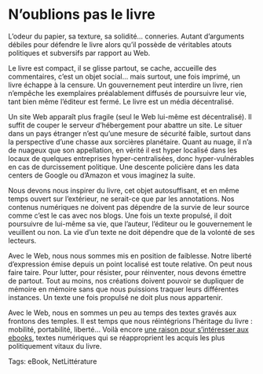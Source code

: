 # N’oublions pas le livre

L’odeur du papier, sa texture, sa solidité… conneries. Autant d’arguments débiles pour défendre le livre alors qu’il possède de véritables atouts politiques et subversifs par rapport au Web.

Le livre est compact, il se glisse partout, se cache, accueille des commentaires, c’est un objet social… mais surtout, une fois imprimé, un livre échappe à la censure. Un gouvernement peut interdire un livre, rien n’empêche les exemplaires préalablement diffusés de poursuivre leur vie, tant bien même l’éditeur est fermé. Le livre est un média décentralisé.

Un site Web apparaît plus fragile (seul le Web lui-même est décentralisé). Il suffit de couper le serveur d’hébergement pour abattre un site. Le situer dans un pays étranger n’est qu’une mesure de sécurité faible, surtout dans la perspective d’une chasse aux sorcières planétaire. Quant au nuage, il n’a de nuageux que son appellation, en vérité il est hyper localisé dans les locaux de quelques entreprises hyper-centralisées, donc hyper-vulnérables en cas de durcissement politique. Une descente policière dans les data centers de Google ou d’Amazon et vous imaginez la suite.

Nous devons nous inspirer du livre, cet objet autosuffisant, et en même temps ouvert sur l’extérieur, ne serait-ce que par les annotations. Nos contenus numériques ne doivent pas dépendre de la survie de leur source comme c’est le cas avec nos blogs. Une fois un texte propulsé, il doit poursuivre de lui-même sa vie, que l’auteur, l’éditeur ou le gouvernement le veuillent ou non. La vie d’un texte ne doit dépendre que de la volonté de ses lecteurs.

Avec le Web, nous nous sommes mis en position de faiblesse. Notre liberté d’expression émise depuis un point localisé est toute relative. On peut nous faire taire. Pour lutter, pour résister, pour réinventer, nous devons émettre de partout. Tout au moins, nos créations doivent pouvoir se dupliquer de mémoire en mémoire sans que nous puissions traquer leurs différentes instances. Un texte une fois propulsé ne doit plus nous appartenir.

Avec le Web, nous en sommes un peu au temps des textes gravés aux frontons des temples. Il est temps que nous réintégrions l’héritage du livre : mobilité, portabilité, liberté… Voilà encore [une raison pour s’intéresser aux ebooks](/2010/05/23/defendre-livre-electronique/), textes numériques qui se réapproprient les acquis les plus politiquement vitaux du livre.

Tags: eBook, NetLittérature